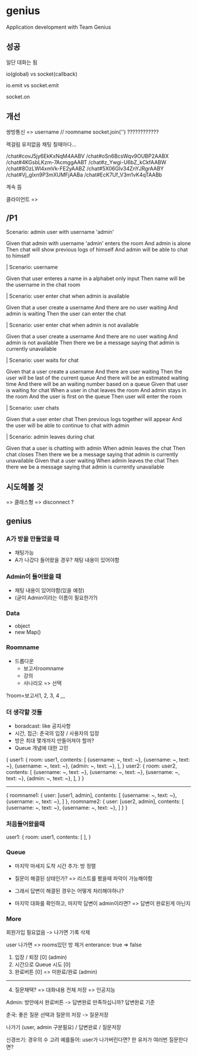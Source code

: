 # genius

Application development with Team Genius

## 성공

일단 대화는 됨

io(global) vs socket(callback)

io.emit vs socket.emit

socket.on

## 개선

쌍방통신 => username // roomname
socket.join('') ????????????

렉걸림
유저없음
채팅 칠때마다...

/chat#covJ5jy6EkKxNqM4AABV
/chat#oSn6BcsWqv9OUBP2AABX
/chat#4KGsbLKzm-7AcmggAABT
/chat#z_Ywgi-U6bZ_kCkfAABW
/chat#8OzLWl4xmVk-FE2yAABZ
/chat#5X06Glv34ZnYJRgrAABY
/chat#Vj_glxn9P3mXUMFjAABa
/chat#EcK7Uf_V3m1vK4qTAABb

계속 뜸

클라이언트 =>

## /P1

Scenario: admin user with username 'admin'

Given that admin with username 'admin' enters the room
And admin is alone
Then chat will show previous logs of himself
And admin will be able to chat to himself

| Scenario: username

Given that user enteres a name in a alphabet only input
Then name will be the username in the chat room

| Scenario: user enter chat when admin is available

Given that a user create a username
And there are no user waiting
And admin is waiting
Then the user can enter the chat

| Scenario: user enter chat when admin is not available

Given that a user create a username
And there are no user waiting
And admin is not available
Then there we be a message saying that admin is currently unavailable

| Scenario: user waits for chat

Given that a user create a username
And there are user waiting
Then the user will be last of the current queue
And there will be an estimated waiting time
And there will be an waiting number based on a queue
Given that user is waiting for chat
When a user in chat leaves the room
And admin stays in the room
And the user is first on the queue
Then user will enter the room

| Scenario: user chats

Given that a user enter chat
Then previous logs together will appear
And the user will be able to continue to chat with admin

| Scenario: admin leaves during chat

Given that a user is chatting with admin
When admin leaves the chat
Then chat closes
Then there we be a message saying that admin is currently unavailable
Given that a user waiting
When admin leaves the chat
Then there we be a message saying that admin is currently unavailable

## 시도헤볼 것

=> 클래스형
=> disconnect ?

## genius

### A가 방을 만들었을 때

- 채팅가능
- A가 나갔다 들어왔을 경우? 채팅 내용이 있어야함

### Admin이 들어왔을 때

- 채팅 내용이 있어야함(있을 예정)
- (굳이 Admin이라는 이름이 필요한가?)

### Data

- object
- new Map()

### Roomname

- 드롭다운
  - 보고서roomname
  - 강의
  - 사나리오
=> 선택

?room=보고서1, 2, 3, 4 ,,,

### 더 생각할 것들

- boradcast: like 공지사항
- 시간, 접근: 춘국의 입장 / 사용자의 입장
- 방은 최대 몇개까지 만들어져야 할까?
- Queue 개념에 대한 고민

{
  user1: {
    room: user1,
    contents: [
      {username: ~, text: ~},
      {username: ~, text: ~},
      {username: ~, text: ~},
      {admin: ~, text: ~},
    ],
  }
  user2: {
    room: user2,
    contents: [
      {username: ~, text: ~},
      {username: ~, text: ~},
      {username: ~, text: ~},
      {admin: ~, text: ~},
    ],
  }
}

---

{
  roomname1: {
    user: [user1, admin],
    contents: [
        {username: ~, text: ~},
        {username: ~, text: ~},
    ]
  },
  roomname2: {
    user: [user2, admin],
    contents: [
        {username: ~, text: ~},
        {username: ~, text: ~},
    ]
  }
}

### 처음들어왔을때

user1: {
  room: user1,
  contents: [
  ],
}

### Queue

- 마지막 마세지 도착 시간 추가: 방 정렬
- 질문이 해결된 상태인가? => 리스트를 봤을때 파악이 가능해야함

- 그래서 답변이 해결된 경우는 어떻게 처리해야하나?
- 마지막 대화를 확인하고, 마지막 답변이 admin이라면? => 답변이 완료된게 아닌지

### More

회원가입 필요없음 -> 나가면 기록 삭제

user 나가면 => rooms있던 방 제거
enterance: true => false

1. 입장 / 퇴장 [0] (admin)
2. 시간으로 Queue 시도 [0]
3. 완료버튼 [0] => 미완료/완료 (admin)

--------------------------------------

4. 질문채택? => 대화내용 전체 저장 => 인공지능

Admin: 방안에서 완료버튼 -> 답변완료
  만족하십니까?
    답변완료 기준

춘국: 좋은 질문 선택과 질문의 저장 -> 질문저장

나가기 (user, admin 구분필요) / 답변완료 / 질문저장

신경쓰기: 경우의 수 고려
  예를들어:
    user가 나가버린다면?
    한 유저가 여러번 질문한다면?
    